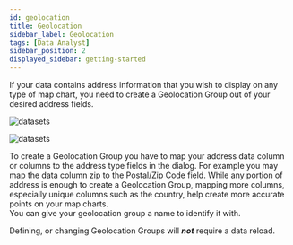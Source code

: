 ```yaml
---
id: geolocation
title: Geolocation
sidebar_label: Geolocation
tags: [Data Analyst]
sidebar_position: 2
displayed_sidebar: getting-started
---
```


If your data contains address information that you wish to display on any type of map chart, you need to create a Geolocation Group out of your desired address fields. 
 
![datasets](https://s3.amazonaws.com/cdn.qrvey.com/documentation_assets/ui-docs/datasets/Datasets/geolocation.png#thumbnail)
 
 
![datasets](https://s3.amazonaws.com/cdn.qrvey.com/documentation_assets/ui-docs/datasets/Datasets/modal.png#thumbnail-60)
 
To create a Geolocation Group you have to map your address data column or columns to the address type fields in the dialog. For example you may map the data column zip  to the Postal/Zip Code field. While any portion of address is enough to create a Geolocation Group, mapping more columns, especially unique columns such as the country, help create more accurate points on your map charts.  
You can give your geolocation group a name to identify it with.  

Defining, or changing Geolocation Groups will ***not*** require a data reload.
 